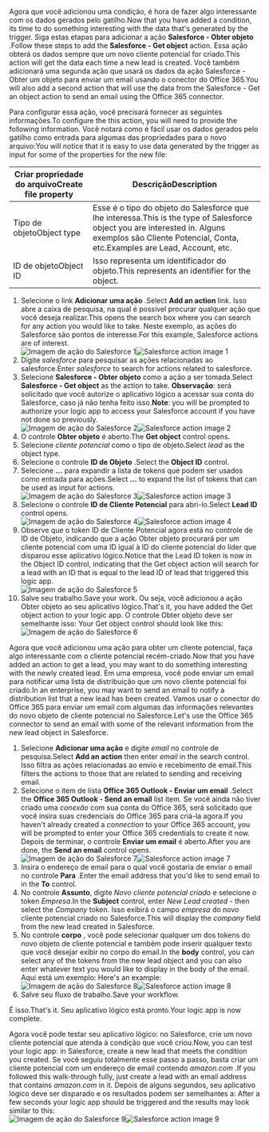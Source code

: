 <span data-ttu-id="74603-101">Agora que você adicionou uma condição, é hora de fazer algo interessante com os dados gerados pelo gatilho.</span><span class="sxs-lookup"><span data-stu-id="74603-101">Now that you have added a condition, its time to do something interesting with the data that's generated by the trigger.</span></span> <span data-ttu-id="74603-102">Siga estas etapas para adicionar a ação **Salesforce - Obter objeto** .</span><span class="sxs-lookup"><span data-stu-id="74603-102">Follow these steps to add the **Salesforce - Get object** action.</span></span> <span data-ttu-id="74603-103">Essa ação obterá os dados sempre que um novo cliente potencial for criado.</span><span class="sxs-lookup"><span data-stu-id="74603-103">This action will get the data each time a new lead is created.</span></span> <span data-ttu-id="74603-104">Você também adicionará uma segunda ação que usará os dados da ação Salesforce - Obter um objeto para enviar um email usando o conector do Office 365.</span><span class="sxs-lookup"><span data-stu-id="74603-104">You will also add a second action that will use the data from the Salesforce - Get an object action to send an email using the Office 365 connector.</span></span>  

<span data-ttu-id="74603-105">Para configurar essa ação, você precisará fornecer as seguintes informações.</span><span class="sxs-lookup"><span data-stu-id="74603-105">To configure the this action, you will need to provide the following information.</span></span> <span data-ttu-id="74603-106">Você notará como é fácil usar os dados gerados pelo gatilho como entrada para algumas das propriedades para o novo arquivo:</span><span class="sxs-lookup"><span data-stu-id="74603-106">You will notice that it is easy to use data generated by the trigger as input for some of the properties for the new file:</span></span>

| <span data-ttu-id="74603-107">Criar propriedade do arquivo</span><span class="sxs-lookup"><span data-stu-id="74603-107">Create file property</span></span> | <span data-ttu-id="74603-108">Descrição</span><span class="sxs-lookup"><span data-stu-id="74603-108">Description</span></span> |
| --- | --- |
| <span data-ttu-id="74603-109">Tipo de objeto</span><span class="sxs-lookup"><span data-stu-id="74603-109">Object type</span></span> |<span data-ttu-id="74603-110">Esse é o tipo do objeto do Salesforce que lhe interessa.</span><span class="sxs-lookup"><span data-stu-id="74603-110">This is the type of Salesforce object you are interested in.</span></span> <span data-ttu-id="74603-111">Alguns exemplos são Cliente Potencial, Conta, etc.</span><span class="sxs-lookup"><span data-stu-id="74603-111">Examples are Lead, Account, etc.</span></span> |
| <span data-ttu-id="74603-112">ID de objeto</span><span class="sxs-lookup"><span data-stu-id="74603-112">Object ID</span></span> |<span data-ttu-id="74603-113">Isso representa um identificador do objeto.</span><span class="sxs-lookup"><span data-stu-id="74603-113">This represents an identifier for the object.</span></span> |

1. <span data-ttu-id="74603-114">Selecione o link **Adicionar uma ação** .</span><span class="sxs-lookup"><span data-stu-id="74603-114">Select **Add an action** link.</span></span> <span data-ttu-id="74603-115">Isso abre a caixa de pesquisa, na qual é possível procurar qualquer ação que você deseja realizar.</span><span class="sxs-lookup"><span data-stu-id="74603-115">This opens the search box where you can search for any action you would like to take.</span></span> <span data-ttu-id="74603-116">Neste exemplo, as ações do Salesforce são pontos de interesse.</span><span class="sxs-lookup"><span data-stu-id="74603-116">For this example, Salesforce actions are of interest.</span></span>      
   <span data-ttu-id="74603-117">![Imagem de ação do Salesforce 1](./media/connectors-create-api-salesforce/action-1.png)</span><span class="sxs-lookup"><span data-stu-id="74603-117">![Salesforce action image 1](./media/connectors-create-api-salesforce/action-1.png)</span></span>  
2. <span data-ttu-id="74603-118">Digite *salesforce* para pesquisar as ações relacionadas ao salesforce.</span><span class="sxs-lookup"><span data-stu-id="74603-118">Enter *salesforce* to search for actions related to salesforce.</span></span>
3. <span data-ttu-id="74603-119">Selecione **Salesforce - Obter objeto** como a ação a ser tomada.</span><span class="sxs-lookup"><span data-stu-id="74603-119">Select **Salesforce - Get object** as the action to take.</span></span>   <span data-ttu-id="74603-120">**Observação**: será solicitado que você autorize o aplicativo lógico a acessar sua conta do Salesforce, caso já não tenha feito isso.</span><span class="sxs-lookup"><span data-stu-id="74603-120">**Note**: you will be prompted to authorize your logic app to access your Salesforce account if you have not done so previously.</span></span>    
   <span data-ttu-id="74603-121">![Imagem de ação do Salesforce 2](./media/connectors-create-api-salesforce/action-2.png)</span><span class="sxs-lookup"><span data-stu-id="74603-121">![Salesforce action image 2](./media/connectors-create-api-salesforce/action-2.png)</span></span>    
4. <span data-ttu-id="74603-122">O controle **Obter objeto** é aberto.</span><span class="sxs-lookup"><span data-stu-id="74603-122">The **Get object** control opens.</span></span>  
5. <span data-ttu-id="74603-123">Selecione *cliente potencial* como o tipo de objeto.</span><span class="sxs-lookup"><span data-stu-id="74603-123">Select *lead* as the object type.</span></span>
6. <span data-ttu-id="74603-124">Selecione o controle **ID de Objeto** .</span><span class="sxs-lookup"><span data-stu-id="74603-124">Select the **Object ID** control.</span></span>
7. <span data-ttu-id="74603-125">Selecione **...** para expandir a lista de tokens que podem ser usados como entrada para ações.</span><span class="sxs-lookup"><span data-stu-id="74603-125">Select **...** to expand the list of tokens that can be used as input for actions.</span></span>       
   <span data-ttu-id="74603-126">![Imagem de ação do Salesforce 3](./media/connectors-create-api-salesforce/action-3.png)</span><span class="sxs-lookup"><span data-stu-id="74603-126">![Salesforce action image 3](./media/connectors-create-api-salesforce/action-3.png)</span></span>    
8. <span data-ttu-id="74603-127">Selecione o controle **ID de Cliente Potencial** para abri-lo.</span><span class="sxs-lookup"><span data-stu-id="74603-127">Select **Lead ID** control opens.</span></span>   
   <span data-ttu-id="74603-128">![Imagem de ação do Salesforce 4](./media/connectors-create-api-salesforce/action-4.png)</span><span class="sxs-lookup"><span data-stu-id="74603-128">![Salesforce action image 4](./media/connectors-create-api-salesforce/action-4.png)</span></span>     
9. <span data-ttu-id="74603-129">Observe que o token ID de Cliente Potencial agora está no controle de ID de Objeto, indicando que a ação Obter objeto procurará por um cliente potencial com uma ID igual à ID do cliente potencial do líder que disparou esse aplicativo lógico.</span><span class="sxs-lookup"><span data-stu-id="74603-129">Notice that the Lead ID token is now in the Object ID control, indicating that the Get object action will search for a lead with an ID that is equal to the lead ID of lead that triggered this logic app.</span></span>  
   ![Imagem de ação do Salesforce 5](./media/connectors-create-api-salesforce/action-5.png)  
10. <span data-ttu-id="74603-131">Salve seu trabalho.</span><span class="sxs-lookup"><span data-stu-id="74603-131">Save your work.</span></span> <span data-ttu-id="74603-132">Ou seja, você adicionou a ação Obter objeto ao seu aplicativo lógico.</span><span class="sxs-lookup"><span data-stu-id="74603-132">That's it, you have added the Get object action to your logic app.</span></span> <span data-ttu-id="74603-133">O controle Obter objeto deve ser semelhante isso: </span><span class="sxs-lookup"><span data-stu-id="74603-133">Your Get object control should look like this:</span></span>    
    ![Imagem de ação do Salesforce 6](./media/connectors-create-api-salesforce/action-6.png)  

<span data-ttu-id="74603-135">Agora que você adicionou uma ação para obter um cliente potencial, faça algo interessante com o cliente potencial recém-criado.</span><span class="sxs-lookup"><span data-stu-id="74603-135">Now that you have added an action to get a lead, you may want to do something interesting with the newly created lead.</span></span> <span data-ttu-id="74603-136">Em uma empresa, você pode enviar um email para notificar uma lista de distribuição que um novo cliente potencial foi criado.</span><span class="sxs-lookup"><span data-stu-id="74603-136">In an enterprise, you may want to send an email to notify a distribution list that a new lead has been created.</span></span> <span data-ttu-id="74603-137">Vamos usar o conector do Office 365 para enviar um email com algumas das informações relevantes do novo objeto de cliente potencial no Salesforce.</span><span class="sxs-lookup"><span data-stu-id="74603-137">Let's use the Office 365 connector to send an email with some of the relevant information from the new lead object in Salesforce.</span></span>  

1. <span data-ttu-id="74603-138">Selecione **Adicionar uma ação** e digite *email* no controle de pesquisa.</span><span class="sxs-lookup"><span data-stu-id="74603-138">Select **Add an action** then enter *email* in the search control.</span></span> <span data-ttu-id="74603-139">Isso filtra as ações relacionadas ao envio e recebimento de email.</span><span class="sxs-lookup"><span data-stu-id="74603-139">This filters the actions to those that are related to sending and receiving email.</span></span>  
2. <span data-ttu-id="74603-140">Selecione o item de lista **Office 365 Outlook - Enviar um email** .</span><span class="sxs-lookup"><span data-stu-id="74603-140">Select the **Office 365 Outlook - Send an email** list item.</span></span> <span data-ttu-id="74603-141">Se você ainda não tiver criado uma *conexão* com sua conta do Office 365, será solicitado que você insira suas credenciais do Office 365 para criá-la agora.</span><span class="sxs-lookup"><span data-stu-id="74603-141">If you haven't already created a *connection* to your Office 365 account, you will be prompted to enter your Office 365 credentials to create it now.</span></span> <span data-ttu-id="74603-142">Depois de terminar, o controle **Enviar um email** é aberto.</span><span class="sxs-lookup"><span data-stu-id="74603-142">After you are done, the **Send an email** control opens.</span></span>        
   <span data-ttu-id="74603-143">![Imagem de ação do Salesforce 7](./media/connectors-create-api-salesforce/action-7.png)</span><span class="sxs-lookup"><span data-stu-id="74603-143">![Salesforce action image 7](./media/connectors-create-api-salesforce/action-7.png)</span></span>  
3. <span data-ttu-id="74603-144">Insira o endereço de email para o qual você gostaria de enviar o email no controle **Para** .</span><span class="sxs-lookup"><span data-stu-id="74603-144">Enter the email address that you'd like to send email to in the **To** control.</span></span>
4. <span data-ttu-id="74603-145">No controle **Assunto**, digite *Novo cliente potencial criado* e selecione o token *Empresa*.</span><span class="sxs-lookup"><span data-stu-id="74603-145">In the **Subject** control, enter *New Lead created* - then select the *Company* token.</span></span> <span data-ttu-id="74603-146">Isso exibirá o campo *empresa* do novo cliente potencial criado no Salesforce.</span><span class="sxs-lookup"><span data-stu-id="74603-146">This will display the *company* field from the new lead created in Salesforce.</span></span>  
5. <span data-ttu-id="74603-147">No controle **corpo** , você pode selecionar qualquer um dos tokens do novo objeto de cliente potencial e também pode inserir qualquer texto que você desejar exibir no corpo do email.</span><span class="sxs-lookup"><span data-stu-id="74603-147">In the **body** control, you can select any of the tokens from the new lead object and you can also enter whatever text you would like to display in the body of the email.</span></span> <span data-ttu-id="74603-148">Aqui está um exemplo: </span><span class="sxs-lookup"><span data-stu-id="74603-148">Here's an example:</span></span>  
   <span data-ttu-id="74603-149">![Imagem de ação do Salesforce 8](./media/connectors-create-api-salesforce/action-8.png)</span><span class="sxs-lookup"><span data-stu-id="74603-149">![Salesforce action image 8](./media/connectors-create-api-salesforce/action-8.png)</span></span>   
6. <span data-ttu-id="74603-150">Salve seu fluxo de trabalho.</span><span class="sxs-lookup"><span data-stu-id="74603-150">Save your workflow.</span></span>  

<span data-ttu-id="74603-151">É isso.</span><span class="sxs-lookup"><span data-stu-id="74603-151">That's it.</span></span> <span data-ttu-id="74603-152">Seu aplicativo lógico está pronto.</span><span class="sxs-lookup"><span data-stu-id="74603-152">Your logic app is now complete.</span></span>  

<span data-ttu-id="74603-153">Agora você pode testar seu aplicativo lógico: no Salesforce, crie um novo cliente potencial que atenda à condição que você criou.</span><span class="sxs-lookup"><span data-stu-id="74603-153">Now, you can test your logic app: in Salesforce, create a new lead that meets the condition you created.</span></span>  <span data-ttu-id="74603-154">Se você seguiu totalmente esse passo a passo, basta criar um cliente potencial com um endereço de email contendo *amazon.com* .</span><span class="sxs-lookup"><span data-stu-id="74603-154">If you followed this walk-through fully, just create a lead with an email address that contains *amazon.com* in it.</span></span> <span data-ttu-id="74603-155">Depois de alguns segundos, seu aplicativo lógico deve ser disparado e os resultados podem ser semelhantes a: </span><span class="sxs-lookup"><span data-stu-id="74603-155">After a few seconds your logic app should be triggered and the results may look similar to this:</span></span>  
<span data-ttu-id="74603-156">![Imagem de ação do Salesforce 9](./media/connectors-create-api-salesforce/action-9.png)</span><span class="sxs-lookup"><span data-stu-id="74603-156">![Salesforce action image 9](./media/connectors-create-api-salesforce/action-9.png)</span></span>  

